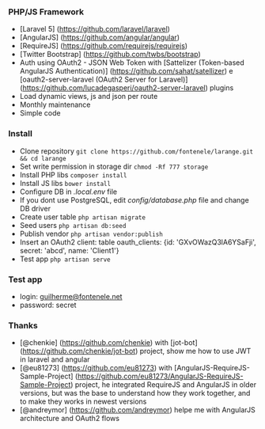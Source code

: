 ### PHP/JS Framework

- [Laravel 5] (https://github.com/laravel/laravel)
- [AngularJS] (https://github.com/angular/angular)
- [RequireJS] (https://github.com/requirejs/requirejs)
- [Twitter Bootstrap] (https://github.com/twbs/bootstrap)
- Auth using OAuth2 - JSON Web Token with [Sattelizer (Token-based AngularJS Authentication)] (https://github.com/sahat/satellizer) e [oauth2-server-laravel (OAuth2 Server for Laravel)] (https://github.com/lucadegasperi/oauth2-server-laravel) plugins
- Load dynamic views, js and json per route
- Monthly maintenance
- Simple code

### Install

* Clone repository `git clone https://github.com/fontenele/larange.git && cd larange`
* Set write permission in storage dir `chmod -Rf 777 storage`
* Install PHP libs `composer install`
* Install JS libs `bower install`
* Configure DB in *.local.env* file
* If you dont use PostgreSQL, edit *config/database.php* file and change DB driver 
* Create user table `php artisan migrate`
* Seed users `php artisan db:seed`
* Publish vendor `php artisan vendor:publish`
* Insert an OAuth2 client: table oauth_clients: {id: 'GXvOWazQ3lA6YSaFji', secret: 'abcd', name: 'Client1'}
* Test app `php artisan serve`

### Test app
* login: guilherme@fontenele.net
* password: secret

### Thanks
- [@chenkie] (https://github.com/chenkie) with [jot-bot] (https://github.com/chenkie/jot-bot) project, show me how to use JWT in laravel and angular
- [@eu81273] (https://github.com/eu81273) with [AngularJS-RequireJS-Sample-Project] (https://github.com/eu81273/AngularJS-RequireJS-Sample-Project) project, he integrated RequireJS and AngularJS in older versions, but was the base to understand how they work together, and to make they works in newest versions
- [@andreymor] (https://github.com/andreymor) helpe me with AngularJS architecture and OAuth2 flows

